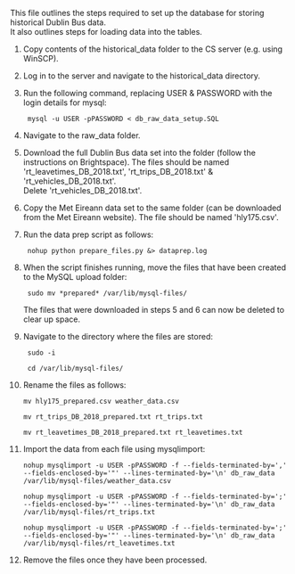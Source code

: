This file outlines the steps required to set up the database for storing historical Dublin Bus data. <br>
It also outlines steps for loading data into the tables.

1. Copy contents of the historical_data folder to the CS server (e.g. using WinSCP).
2. Log in to the server and navigate to the historical_data directory.
3. Run the following command, replacing USER & PASSWORD with the login details for mysql:

        mysql -u USER -pPASSWORD < db_raw_data_setup.SQL

4. Navigate to the raw_data folder.
5. Download the full Dublin Bus data set into the folder (follow the instructions on Brightspace). 
   The files should be named 'rt_leavetimes_DB_2018.txt', 'rt_trips_DB_2018.txt' & 
   'rt_vehicles_DB_2018.txt'. <br> Delete 'rt_vehicles_DB_2018.txt'.
6. Copy the Met Eireann data set to the same folder (can be downloaded from the Met Eireann website).
   The file should be named 'hly175.csv'.
7. Run the data prep script as follows:

        nohup python prepare_files.py &> dataprep.log
8. When the script finishes running, move the files that have been created to the MySQL upload folder:

        sudo mv *prepared* /var/lib/mysql-files/
   The files that were downloaded in steps 5 and 6 can now be deleted to clear up space.
9. Navigate to the directory where the files are stored:
        
        sudo -i
        
        cd /var/lib/mysql-files/
10. Rename the files as follows:

        mv hly175_prepared.csv weather_data.csv
        
        mv rt_trips_DB_2018_prepared.txt rt_trips.txt
        
        mv rt_leavetimes_DB_2018_prepared.txt rt_leavetimes.txt
11. Import the data from each file using mysqlimport:

        nohup mysqlimport -u USER -pPASSWORD -f --fields-terminated-by=',' --fields-enclosed-by='"' --lines-terminated-by='\n' db_raw_data /var/lib/mysql-files/weather_data.csv 

        nohup mysqlimport -u USER -pPASSWORD -f --fields-terminated-by=';' --fields-enclosed-by='"' --lines-terminated-by='\n' db_raw_data /var/lib/mysql-files/rt_trips.txt

        nohup mysqlimport -u USER -pPASSWORD -f --fields-terminated-by=';' --fields-enclosed-by='"' --lines-terminated-by='\n' db_raw_data /var/lib/mysql-files/rt_leavetimes.txt
12. Remove the files once they have been processed.